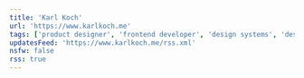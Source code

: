 ```yaml
---
title: 'Karl Koch'
url: 'https://www.karlkoch.me'
tags: ['product designer', 'frontend developer', 'design systems', 'design ops', 'designgineer', 'writer']
updatesFeed: 'https://www.karlkoch.me/rss.xml'
nsfw: false
rss: true
---
```

